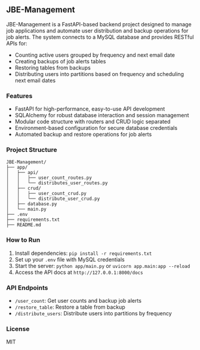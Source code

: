 ## JBE-Management

JBE-Management is a FastAPI-based backend project designed to manage job applications and automate user distribution and backup operations for job alerts. The system connects to a MySQL database and provides RESTful APIs for:

- Counting active users grouped by frequency and next email date
- Creating backups of job alerts tables
- Restoring tables from backups
- Distributing users into partitions based on frequency and scheduling next email dates

### Features
- FastAPI for high-performance, easy-to-use API development
- SQLAlchemy for robust database interaction and session management
- Modular code structure with routers and CRUD logic separated
- Environment-based configuration for secure database credentials
- Automated backup and restore operations for job alerts

### Project Structure

```
JBE-Management/
├── app/
│   ├── api/
│   │   ├── user_count_routes.py
│   │   └── distributes_user_routes.py
│   ├── crud/
│   │   ├── user_count_crud.py
│   │   └── distribute_user_crud.py
│   ├── database.py
│   └── main.py
├── .env
├── requirements.txt
├── README.md
```

### How to Run
1. Install dependencies: `pip install -r requirements.txt`
2. Set up your `.env` file with MySQL credentials
3. Start the server: `python app/main.py` or `uvicorn app.main:app --reload`
4. Access the API docs at `http://127.0.0.1:8000/docs`

### API Endpoints
- `/user_count`: Get user counts and backup job alerts
- `/restore_table`: Restore a table from backup
- `/distribute_users`: Distribute users into partitions by frequency

### License
MIT
